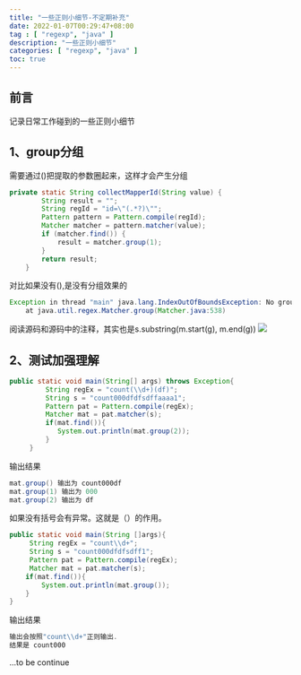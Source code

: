 ```yaml
---
title: "一些正则小细节-不定期补充"
date: 2022-01-07T00:29:47+08:00
tag : [ "regexp", "java" ]
description: "一些正则小细节"
categories: [ "regexp", "java" ]
toc: true
---
```


## 前言
记录日常工作碰到的一些正则小细节

## 1、group分组
需要通过()把提取的参数圈起来，这样才会产生分组
```java
private static String collectMapperId(String value) {
        String result = "";
        String regId = "id=\"(.*?)\"";
        Pattern pattern = Pattern.compile(regId);
        Matcher matcher = pattern.matcher(value);
        if (matcher.find()) {
            result = matcher.group(1);
        }
        return result;
    }
```
对比如果没有(),是没有分组效果的
```java
Exception in thread "main" java.lang.IndexOutOfBoundsException: No group 1
	at java.util.regex.Matcher.group(Matcher.java:538)
```

阅读源码和源码中的注释，其实也是s.substring(m.start(g), m.end(g)) 
![](/posts/regexp/reg_group.png)

## 2、测试加强理解
```java
public static void main(String[] args) throws Exception{
         String regEx = "count(\\d+)(df)";  
         String s = "count000dfdfsdffaaaa1";  
         Pattern pat = Pattern.compile(regEx);  
         Matcher mat = pat.matcher(s);  
         if(mat.find()){
            System.out.println(mat.group(2));
         }
     }
```
输出结果
```java
mat.group() 输出为 count000df
mat.group(1) 输出为 000
mat.group(2) 输出为 df
```
如果没有括号会有异常。这就是（）的作用。
```java
public static void main(String []args){
     String regEx = "count\\d+";  
     String s = "count000dfdfsdff1";  
     Pattern pat = Pattern.compile(regEx);  
     Matcher mat = pat.matcher(s);  
    if(mat.find()){
        System.out.println(mat.group());
    }
}
```
输出结果
```java
输出会按照"count\\d+"正则输出.
结果是 count000
```

...to be continue